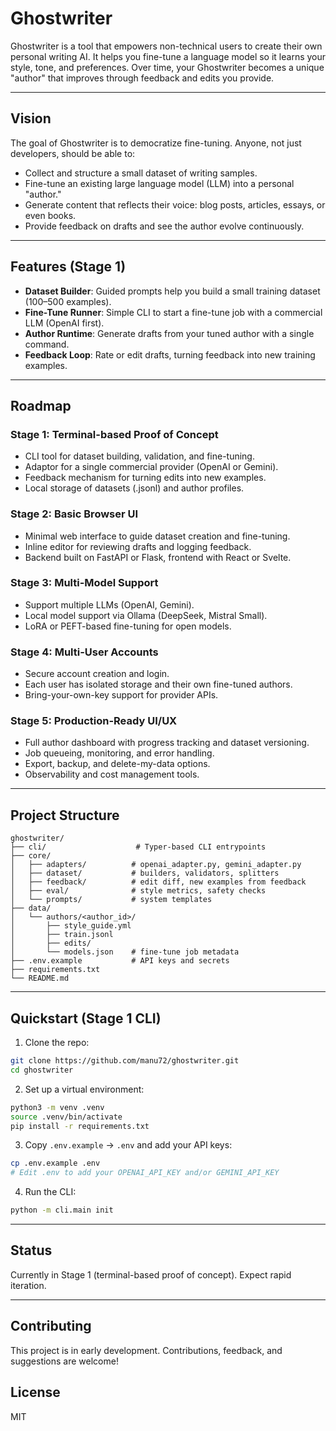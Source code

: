 # Ghostwriter

Ghostwriter is a tool that empowers non-technical users to create their own personal writing AI.
It helps you fine-tune a language model so it learns your style, tone, and preferences.
Over time, your Ghostwriter becomes a unique "author" that improves through feedback and edits you provide.

---

## Vision

The goal of Ghostwriter is to democratize fine-tuning. Anyone, not just developers, should be able to:

- Collect and structure a small dataset of writing samples.
- Fine-tune an existing large language model (LLM) into a personal "author."
- Generate content that reflects their voice: blog posts, articles, essays, or even books.
- Provide feedback on drafts and see the author evolve continuously.

---

## Features (Stage 1)

- **Dataset Builder**: Guided prompts help you build a small training dataset (100–500 examples).
- **Fine-Tune Runner**: Simple CLI to start a fine-tune job with a commercial LLM (OpenAI first).
- **Author Runtime**: Generate drafts from your tuned author with a single command.
- **Feedback Loop**: Rate or edit drafts, turning feedback into new training examples.

---

## Roadmap

### Stage 1: Terminal-based Proof of Concept

- CLI tool for dataset building, validation, and fine-tuning.
- Adaptor for a single commercial provider (OpenAI or Gemini).
- Feedback mechanism for turning edits into new examples.
- Local storage of datasets (.jsonl) and author profiles.

### Stage 2: Basic Browser UI

- Minimal web interface to guide dataset creation and fine-tuning.
- Inline editor for reviewing drafts and logging feedback.
- Backend built on FastAPI or Flask, frontend with React or Svelte.

### Stage 3: Multi-Model Support

- Support multiple LLMs (OpenAI, Gemini).
- Local model support via Ollama (DeepSeek, Mistral Small).
- LoRA or PEFT-based fine-tuning for open models.

### Stage 4: Multi-User Accounts

- Secure account creation and login.
- Each user has isolated storage and their own fine-tuned authors.
- Bring-your-own-key support for provider APIs.

### Stage 5: Production-Ready UI/UX

- Full author dashboard with progress tracking and dataset versioning.
- Job queueing, monitoring, and error handling.
- Export, backup, and delete-my-data options.
- Observability and cost management tools.

---

## Project Structure

```
ghostwriter/
├── cli/                    # Typer-based CLI entrypoints
├── core/
│   ├── adapters/          # openai_adapter.py, gemini_adapter.py
│   ├── dataset/           # builders, validators, splitters
│   ├── feedback/          # edit diff, new examples from feedback
│   ├── eval/              # style metrics, safety checks
│   └── prompts/           # system templates
├── data/
│   └── authors/<author_id>/
│       ├── style_guide.yml
│       ├── train.jsonl
│       ├── edits/
│       └── models.json    # fine-tune job metadata
├── .env.example           # API keys and secrets
├── requirements.txt
└── README.md
```

---

## Quickstart (Stage 1 CLI)

1. Clone the repo:

```bash
git clone https://github.com/manu72/ghostwriter.git
cd ghostwriter
```

2. Set up a virtual environment:

```bash
python3 -m venv .venv
source .venv/bin/activate
pip install -r requirements.txt
```

3. Copy `.env.example` → `.env` and add your API keys:

```bash
cp .env.example .env
# Edit .env to add your OPENAI_API_KEY and/or GEMINI_API_KEY
```

4. Run the CLI:

```bash
python -m cli.main init
```

---

## Status

Currently in Stage 1 (terminal-based proof of concept). Expect rapid iteration.

---

## Contributing

This project is in early development. Contributions, feedback, and suggestions are welcome!

## License

MIT
